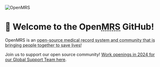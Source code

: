 <a link="https://openmrs.org">
  <picture>
    <source media="(prefers-color-scheme: light)" srcset="https://github.com/openmrs/.github/assets/52504170/c83b5b0b-c3d0-44d3-a3cf-1921c7feecf4">
    <source media="(prefers-color-scheme: dark)" srcset="https://github.com/openmrs/.github/assets/52504170/121e43b3-b8e0-41ce-935a-cd3d8570227a">
    <img alt="OpenMRS" src="https://github.com/openmrs/.github/assets/52504170/c83b5b0b-c3d0-44d3-a3cf-1921c7feecf4">
  </picture>
</a>

# :wave: Welcome to the Open<abbr title="Medical Record System">MRS</abbr> GitHub!

OpenMRS is an <abbr title="MPL-2.0">open-source<abbr> medical record system and community that is bringing people together to save lives!

Join us to support our open source community! [Work openings in 2024 for our Global Support Team here](https://talk.openmrs.org/t/work-opportunities-at-openmrs/41916). 
